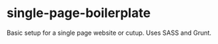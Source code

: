 single-page-boilerplate
=======================

Basic setup for a single page website or cutup. Uses SASS and Grunt. 
